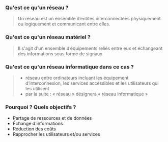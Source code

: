 ### Qu'est ce qu'un réseau ?

> Un réseau est un ensemble d’entités interconnectées physiquement ou logiquement et communicant entre elles.

### Qu'est ce qu'un réseau matériel ? 

> Il s'agit d'un ensemble d’équipements reliés entre eux et échangeant des informations sous forme de signaux

### Qu'est ce qu'un réseau informatique dans ce cas ?

> - réseau entre ordinateurs incluant les équipement d’interconnexion, les services accessibles et les utilisateurs qui les utilisent 
> - par la suite : « réseau » désignera « réseau informatique »

### Pourquoi ? Quels objectifs ? 

- Partage de ressources et de données
- Échange d'informations
- Réduction des coûts
- Rapprocher les utilisateurs et/ou services

